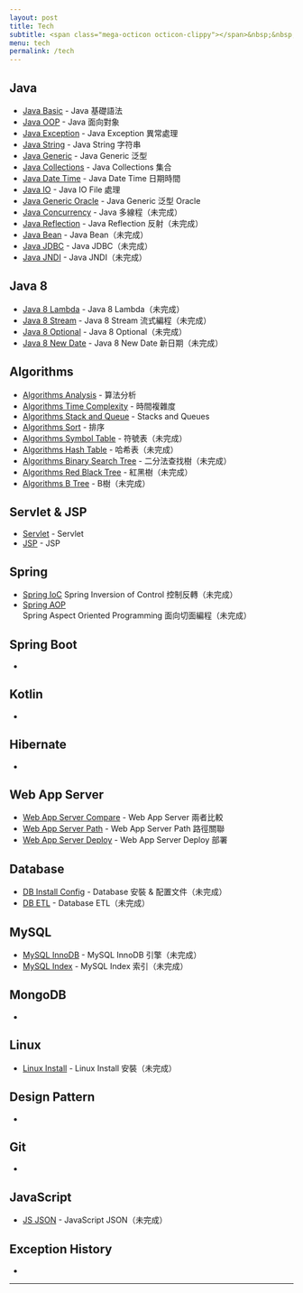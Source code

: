 ```yaml
---
layout: post
title: Tech
subtitle: <span class="mega-octicon octicon-clippy"></span>&nbsp;&nbsp; Talk is cheap, show me your code
menu: tech
permalink: /tech
---
```


## Java

- [Java Basic](http://hauchenglee.com/tech/2019/10/30/java-basic.html) - Java 基礎語法
- [Java OOP](http://hauchenglee.com/tech/2019/11/02/java-oop.html) - Java 面向對象
- [Java Exception](http://hauchenglee.com/tech/2019/11/03/java-except.html) - Java Exception 異常處理
- [Java String](http://hauchenglee.com/tech/2019/11/05/java-string.html) - Java String 字符串
- [Java Generic](http://hauchenglee.com/tech/2019/11/06/java-generic.html) - Java Generic 泛型
- [Java Collections](http://hauchenglee.com/tech/2019/11/08/java-collections.html) - Java Collections 集合
- [Java Date Time](http://hauchenglee.com/tech/2019/11/09/java-datetime.html) - Java Date Time 日期時間
- [Java IO](http://hauchenglee.com/tech/2019/11/10/java-io.html) - Java IO File 處理
- [Java Generic Oracle](http://hauchenglee.com/tech/2019/11/16/java-generic-oracle.html) - Java Generic 泛型 Oracle
- [Java Concurrency]() - Java 多線程（未完成）
- [Java Reflection]() - Java Reflection 反射（未完成）
- [Java Bean]() - Java Bean（未完成）
- [Java JDBC]() - Java JDBC（未完成）
- [Java JNDI]() - Java JNDI（未完成）

## Java 8

- [Java 8 Lambda]() - Java 8 Lambda（未完成）
- [Java 8 Stream]() - Java 8 Stream 流式編程（未完成）
- [Java 8 Optional]() - Java 8 Optional（未完成）
- [Java 8 New Date]() - Java 8 New Date 新日期（未完成）

## Algorithms

- [Algorithms Analysis](http://hauchenglee.com/tech/2019/11/12/algorithms-analysis.html) - 算法分析
- [Algorithms Time Complexity](http://hauchenglee.com/tech/2019/11/13/algorithms-time-complexity.html) - 時間複雜度
- [Algorithms Stack and Queue](http://hauchenglee.com/tech/2019/11/14/algorithms-stacks-and-queues.html) - Stacks and Queues
- [Algorithms Sort](http://hauchenglee.com/tech/2019/11/27/algorithms-sort.html) - 排序
- [Algorithms Symbol Table](http://hauchenglee.com/tech/2019/11/30/algorithms-symbol-table.html) - 符號表（未完成）
- [Algorithms Hash Table]() - 哈希表（未完成）
- [Algorithms Binary Search Tree]() - 二分法查找樹（未完成）
- [Algorithms Red Black Tree]() - 紅黑樹（未完成）
- [Algorithms B Tree]() - B樹（未完成）

## Servlet & JSP

- [Servlet](http://hauchenglee.com/tech/2019/11/17/servlet.html) - Servlet
- [JSP](http://hauchenglee.com/tech/2019/11/18/jsp.html) - JSP

## Spring

- [Spring IoC]() Spring Inversion of Control 控制反轉（未完成）
- [Spring AOP]() Spring Aspect Oriented Programming 面向切面編程（未完成）

## Spring Boot

- []()

## Kotlin

- []()

## Hibernate

- []()

## Web App Server

- [Web App Server Compare](http://hauchenglee.com/tech/2019/11/20/web-app-server-compare.html) - Web App Server 兩者比較
- [Web App Server Path](http://hauchenglee.com/tech/2019/11/25/web-app-server-path.html) - Web App Server Path 路徑關聯
- [Web App Server Deploy](http://hauchenglee.com/tech/2019/11/26/web-app-server-deploy.html)  - Web App Server Deploy 部署

## Database

- [DB Install Config]() - Database 安裝 & 配置文件（未完成）
- [DB ETL]() - Database ETL（未完成）

## MySQL

- [MySQL InnoDB]() - MySQL InnoDB 引擎（未完成）
- [MySQL Index]() - MySQL Index 索引（未完成）

## MongoDB

- []()

## Linux

- [Linux Install]() - Linux Install 安裝（未完成）

## Design Pattern

- []()

## Git

- []()

## JavaScript

- [JS JSON]() - JavaScript JSON（未完成）

## Exception History

- []()

---